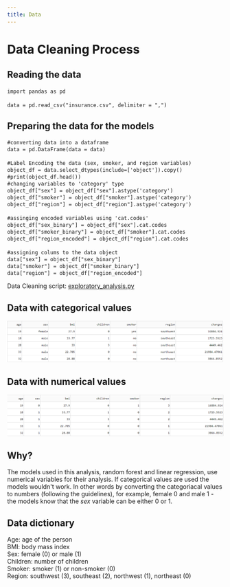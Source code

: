 ```yaml
---
title: Data
---
```

# Data Cleaning Process  

## Reading the data  
```
import pandas as pd 

data = pd.read_csv("insurance.csv", delimiter = ",")
```

## Preparing the data for the models  
```
#converting data into a dataframe
data = pd.DataFrame(data = data)

#Label Encoding the data (sex, smoker, and region variables)
object_df = data.select_dtypes(include=['object']).copy()
#print(object_df.head())
#changing variables to 'category' type
object_df["sex"] = object_df["sex"].astype('category')
object_df["smoker"] = object_df["smoker"].astype('category')
object_df["region"] = object_df["region"].astype('category')

#assinging encoded variables using 'cat.codes'
object_df["sex_binary"] = object_df["sex"].cat.codes
object_df["smoker_binary"] = object_df["smoker"].cat.codes
object_df["region_encoded"] = object_df["region"].cat.codes

#assigning colums to the data object
data["sex"] = object_df["sex_binary"]
data["smoker"] = object_df["smoker_binary"]
data["region"] = object_df["region_encoded"]
```  
Data Cleaning script: [exploratory_analysis.py](https://raw.githubusercontent.com/arcelioeperez/dash-app/gh-pages/source/exploratory_analysis.py)  

## Data with categorical values  
![data](/demo/data.PNG)  
## Data with numerical values 
![data2](/demo/data2.PNG)  
## Why?  
The models used in this analysis, random forest and linear regression, use numerical variables for their analysis. If categorical values are used the models wouldn't work. In other words by converting the categoriacal values to numbers (following the guidelines), for example, female 0 and male 1 - the models know that the *sex* variable can be either 0 or 1.  

## Data dictionary

Age: age of the person  
BMI: body mass index  
Sex: female (0) or male  (1)  
Children: number of children   
Smoker: smoker (1) or non-smoker (0)  
Region: southwest (3), southeast (2), northwest (1), northeast (0) 
